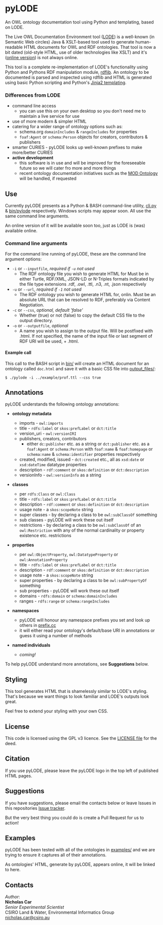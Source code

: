 # pyLODE
An OWL ontology documentation tool using Python and templating, based on LODE.


The Live OWL Documentation Environment tool ([LODE](https://github.com/essepuntato/LODE)) is a well-known (in Semantic Web circles) Java & XSLT-based tool used to generate human-readable HTML documents for OWL and RDF ontologies. That tool is now a bit dated (old-style HTML, use of older technologies like XSLT) and it's ([online version](www.essepuntato.it/lode)) is not always online.

This tool is a complete re-implementation of LODE's functionality using Python and Pythons RDF manipulation module, [rdflib](https://pypi.org/project/rdflib/). An ontology to be documented is parsed and inspected using rdflib and HTML is generated using basic Python scripting and Python's [Jinja2 templating](https://pypi.org/project/Jinja2/).


### Differences from LODE
* command line access
    * you can use this on your own desktop so you don't need me to maintain a live service for use
* use of more modern & simpler HTML
* catering for a wider range of ontology options such as:
    * schema.org `domainIncludes` & `rangeIncludes` for properties
    * `foaf:Agent` or `schema:Person` objects for creators, contributors & publishers
* smarter CURIES - pyLODE looks up well-known prefixes to make more/better CURIES
* **active development**
    * this software is in use and will be improved for the foreseeable future so we will cater fro more and more things
    * recent ontology documentation initiatives such as the [MOD Ontology](https://github.com/sifrproject/MOD-Ontology) will be handled, if requested


## Use
Currently pyLODE presents as a Python & BASH command-line utility, [cli.py](cli.py) & [bin/pylode](bin/pylode) respectively. Windows scripts may appear soon. All use the same command line arguments.

An online version of it will be available soon too, just as LODE is (was) available online.


### Command line arguments
For the command line running of pyLODE, these are the command line argument options:

* `-i` or `--inputfile`, *required if `-u` not used*
  * The RDF ontology file you wish to generate HTML for Must be in either Turtle, RDF/XML, JSON-LD or N-Triples formats indicated by the file type extensions .rdf, .owl, .ttl, .n3, .nt, .json respectively
* `-u` or `--url`, *required if `-1` not used*
  * The RDF ontology you wish to generate HTML for, onlin. Must be an absolute URL that can be resolved to RDF, preferably via Content Negotiation.
* `-c` or `--css`, *optional, default 'false'*
  * Whether (true) or not (false) to copy the default CSS file to the output directory.
* `-o` or `--outputfile`, *optional*
  * A name you wish to assign to the output file. Will be postfixed with .html. If not specified, the name of the input file or last segment of RDF URI will be used, + .html.

#### Example call
This call to the BASH script in [bin/](bin/) will create an HTML document for an ontology called `doc.html` and save it with a basic CSS file into [output_files/](output_files/):

```
$ ./pylode -i ../example/prof.ttl --css true
```


## Annotations
pyLODE understands the following ontology annotations:

* **ontology metadata**
    * imports - `owl:imports`
    * title - `rdfs:label` or `skos:prefLabel` or `dct:title`
    * version_uri - `owl:versionIRI`
    * publishers, creators, contributors
        * either `dc:publisher` etc. as a string or `dct:publisher` etc. as a `foaf:Agent` or `schema:Person` with `foaf:name` & `foaf:homepage` or `schema:name` & `schema:identifier` properties respectively
    * created, modified, issued - `dct:created` etc., all as `xsd:date` or `xsd:dateTime` datatype properties
    * description - `rdf:comment` or `skos:definition` or `dct:description`
    * versionInfo - `owl:versionInfo` as a string

* **classes**
    * per `rdfs:Class` or `owl:Class`
    * title - `rdfs:label` or `skos:prefLabel` or `dct:title`
    * description - `rdf:comment` or `skos:definition` or `dct:description`
    * usage note - a `skos:scopeNote` string
    * super classes - by declaring a class to be `owl:subClassOf` something
    * sub classes - pyLODE will work these out itself
    * restrictions - by declaring a class to be `owl:subClassOf` of an `owl:Restriction` with any of the normal cardinality or property existence etc. restrictions

* **properties**
    * per `owl:ObjectProperty`, `owl:DatatypeProperty` or `owl:AnnotationProperty`
    * title - `rdfs:label` or `skos:prefLabel` or `dct:title`
    * description - `rdf:comment` or `skos:definition` or `dct:description`
    * usage note - a `skos:scopeNote` string
    * super properties - by declaring a class to be `owl:subPropertyOf` something
    * sub properties - pyLODE will work these out itself
    * domains - `rdfs:domain` or `schema:domainIncludes`
    * ranges - `rdfs:range` or `schema:rangeIncludes`

* **namespaces**
    * pyLODE will honour any namespace prefixes you set and look up others in [prefix.cc](http://prefix.cc/)
    * it will either read your ontology's default/base URI in annotations or guess it using a number of methods

* **named individuals**
    * *coming!*

To help pyLODE understand more annotations, see **Suggestions** below.


## Styling
This tool generates HTML that is shamelessly similar to LODE's styling. That's because we want things to look familiar and LODE's outputs look great.

Feel free to extend your styling with your own CSS.


## License
This code is licensed using the GPL v3 licence. See the [LICENSE file](LICENSE) for the deed.


## Citation
If you use pyLODE, please leave the pyLODE logo in the top left of published HTML pages.


## Suggestions
If you have suggestions, please email the contacts below or leave Issues in this repositories [Issue tracker](https://github.com/nicholascar/pyLODE/issues).

But the very best thing you could do is create a Pull Request for us to action!


## Examples
pyLODE has been tested with all of the ontologies in [examples/](examples/) and we are trying to ensure it captures all of their annotations.

As ontologies' HTML, generate by pyLODE, appears online, it will be linked to here.


## Contacts
*Author*:  
**Nicholas Car**  
*Senior Experimental Scientist*  
CSIRO Land & Water, Environmental Informatics Group  
<nicholas.car@csiro.au>  
